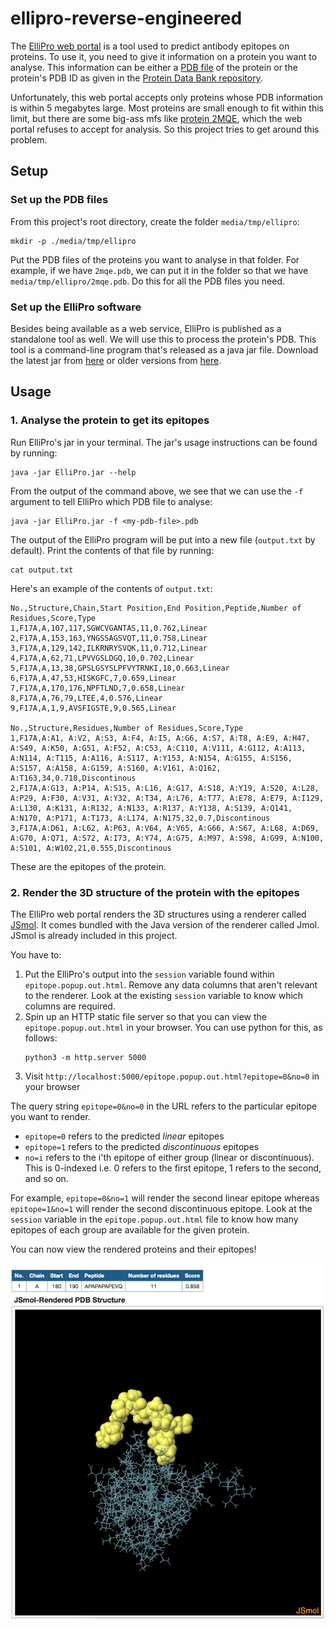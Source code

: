 # ellipro-reverse-engineered

The [ElliPro web portal](http://tools.iedb.org/ellipro/) is a tool used to predict antibody epitopes on proteins. To use it, you need to give it information on a protein you want to analyse. This information can be either a [PDB file](https://en.wikipedia.org/wiki/Protein_Data_Bank_(file_format)) of the protein or the protein's PDB ID as given in the [Protein Data Bank repository](https://www.rcsb.org/).

Unfortunately, this web portal accepts only proteins whose PDB information is within 5 megabytes large. Most proteins are small enough to fit within this limit, but there are some big-ass mfs like [protein 2MQE](https://www.rcsb.org/3d-view/2MQE), which the web portal refuses to accept for analysis. So this project tries to get around this problem.

## Setup

### Set up the PDB files

From this project's root directory, create the folder `media/tmp/ellipro`:

```
mkdir -p ./media/tmp/ellipro
```

Put the PDB files of the proteins you want to analyse in that folder. For example, if we have `2mqe.pdb`, we can put it in the folder so that we have `media/tmp/ellipro/2mqe.pdb`. Do this for all the PDB files you need.

### Set up the ElliPro software

Besides being available as a web service, ElliPro is published as a standalone tool as well. We will use this to process the protein's PDB. This tool is a command-line program that's released as a java jar file. Download the latest jar from [here](http://tools.iedb.org/ellipro/download/) or older versions from [here](https://downloads.iedb.org/tools/ellipro/).

## Usage

### 1. Analyse the protein to get its epitopes

Run ElliPro's jar in your terminal. The jar's usage instructions can be found by running:

```
java -jar ElliPro.jar --help
```

From the output of the command above, we see that we can use the `-f` argument to tell ElliPro which PDB file to analyse:

```
java -jar ElliPro.jar -f <my-pdb-file>.pdb
```

The output of the ElliPro program will be put into a new file (`output.txt` by default). Print the contents of that file by running:

```
cat output.txt
```

Here's an example of the contents of `output.txt`:

```
No.,Structure,Chain,Start Position,End Position,Peptide,Number of Residues,Score,Type
1,F17A,A,107,117,SGWCVGANTAS,11,0.762,Linear
2,F17A,A,153,163,YNGSSAGSVQT,11,0.758,Linear
3,F17A,A,129,142,ILKRNRYSVQK,11,0.712,Linear
4,F17A,A,62,71,LPVVGSLDGQ,10,0.702,Linear
5,F17A,A,13,38,GPSLGSYSLPFVYTRNKI,18,0.663,Linear
6,F17A,A,47,53,HISKGFC,7,0.659,Linear
7,F17A,A,170,176,NPFTLND,7,0.658,Linear
8,F17A,A,76,79,LTEE,4,0.576,Linear
9,F17A,A,1,9,AVSFIGSTE,9,0.565,Linear

No.,Structure,Residues,Number of Residues,Score,Type
1,F17A,A:A1, A:V2, A:S3, A:F4, A:I5, A:G6, A:S7, A:T8, A:E9, A:H47, A:S49, A:K50, A:G51, A:F52, A:C53, A:C110, A:V111, A:G112, A:A113, A:N114, A:T115, A:A116, A:S117, A:Y153, A:N154, A:G155, A:S156, A:S157, A:A158, A:G159, A:S160, A:V161, A:Q162, A:T163,34,0.718,Discontinous
2,F17A,A:G13, A:P14, A:S15, A:L16, A:G17, A:S18, A:Y19, A:S20, A:L28, A:P29, A:F30, A:V31, A:Y32, A:T34, A:L76, A:T77, A:E78, A:E79, A:I129, A:L130, A:K131, A:R132, A:N133, A:R137, A:Y138, A:S139, A:Q141, A:N170, A:P171, A:T173, A:L174, A:N175,32,0.7,Discontinous
3,F17A,A:D61, A:L62, A:P63, A:V64, A:V65, A:G66, A:S67, A:L68, A:D69, A:G70, A:Q71, A:S72, A:I73, A:Y74, A:G75, A:M97, A:S98, A:G99, A:N100, A:S101, A:W102,21,0.555,Discontinous
```

These are the epitopes of the protein.

### 2. Render the 3D structure of the protein with the epitopes

The ElliPro web portal renders the 3D structures using a renderer called [JSmol](http://jmol.sourceforge.net/). It comes bundled with the Java version of the renderer called Jmol. JSmol is already included in this project.

You have to:

1. Put the ElliPro's output into the `session` variable found within `epitope.popup.out.html`. Remove any data columns that aren't relevant to the renderer. Look at the existing `session` variable to know which columns are required.
2. Spin up an HTTP static file server so that you can view the `epitope.popup.out.html` in your browser. You can use python for this, as follows:
    ```
    python3 -m http.server 5000
    ```
3. Visit `http://localhost:5000/epitope.popup.out.html?epitope=0&no=0` in your browser

The query string `epitope=0&no=0` in the URL refers to the particular epitope you want to render.

- `epitope=0` refers to the predicted *linear* epitopes
- `epitope=1` refers to the predicted *discontinuous* epitopes
- `no=i` refers to the i'th epitope of either group (linear or discontinuous). This is 0-indexed i.e. 0 refers to the first epitope, 1 refers to the second, and so on.

For example, `epitope=0&no=1` will render the second linear epitope whereas `epitope=1&no=1` will render the second discontinuous epitope. Look at the `session` variable in the `epitope.popup.out.html` file to know how many epitopes of each group are available for the given protein.

You can now view the rendered proteins and their epitopes!

![A rendered protein with one of its epitopes](./docs/3d-render-eg.png)
